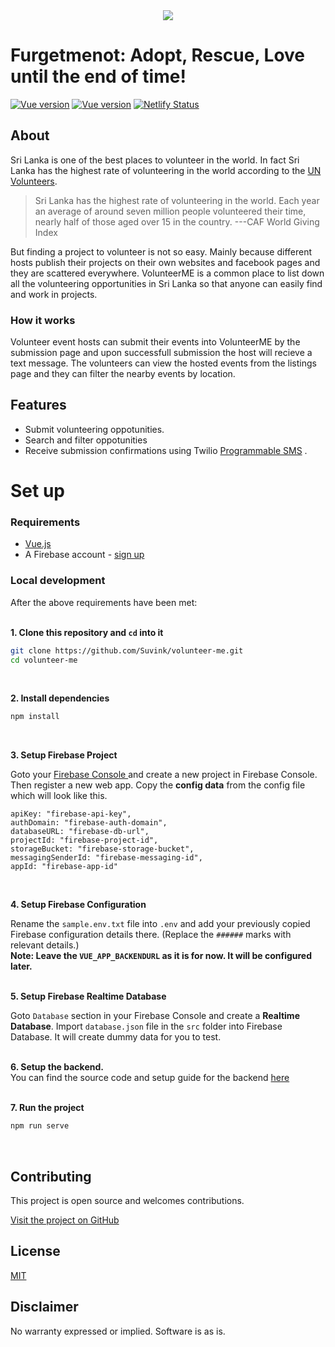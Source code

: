 <a  href="">
<center>
<img src="https://furgetmenot.netlify.app/img/logo-trans.e1698e73.png">
</center>
</a>
 
# Furgetmenot: Adopt, Rescue, Love until the end of time!

[![Vue version](https://img.shields.io/badge/Vue-v2-brightgreen)]()
[![Vue version](https://img.shields.io/badge/Licence-MIT-orange)]()
[![Netlify Status](https://api.netlify.com/api/v1/badges/53a46d7e-6fd6-41a9-89b9-ffef8a157371/deploy-status)](https://app.netlify.com/sites/furgetmenot/deploys)

## About

Sri Lanka is one of the best places to volunteer in the world. In fact Sri Lanka has the highest rate of volunteering in the world according to the <a href="https://www.unv.org/Our-stories/Facilitating-dialogue-volunteerism-and-inclusion-Sri-Lanka">UN Volunteers</a>.

> Sri Lanka has the highest rate of volunteering in the world. Each year
> an average of around seven million people volunteered their time,
> nearly half of those aged over 15 in the country.
> ---CAF World Giving Index


But finding a project to volunteer is not so easy. Mainly because different hosts publish their projects on their own websites and facebook pages and they are scattered everywhere. VolunteerME is a common place to list down all the volunteering opportunities in Sri Lanka so that anyone can easily find and work in projects. 

### How it works

Volunteer event hosts can submit their events into VolunteerME by the submission page and upon successfull submission the host will recieve a text message. The volunteers can view the hosted events from the listings page and they can filter the nearby events by location.


## Features

- Submit volunteering oppotunities.
- Search and filter oppotunities
- Receive submission confirmations using Twilio [Programmable SMS](<[https://www.twilio.com/sms](https://www.twilio.com/sms)>) .


# Set up


### Requirements

- [Vue.js](https://vuejs.org/v2/guide/installation.html)
- A Firebase account - [sign up](https://console.firebase.google.com/)


### Local development

After the above requirements have been met: 
<br><br>

<b>1. Clone this repository and `cd` into it</b>

```bash
git clone https://github.com/Suvink/volunteer-me.git
cd volunteer-me
```
<br>

<b>2. Install dependencies</b>

```bash
npm install
```
<br>

<b>3. Setup Firebase Project</b>

Goto your <a href="">Firebase Console </a>and create a new project in Firebase Console. Then register a new web app.
Copy the **config data** from the config file which will look like this.
```
apiKey: "firebase-api-key",
authDomain: "firebase-auth-domain",
databaseURL: "firebase-db-url",
projectId: "firebase-project-id",
storageBucket: "firebase-storage-bucket",
messagingSenderId: "firebase-messaging-id",
appId: "firebase-app-id"
```
<br>

<b>4. Setup Firebase Configuration</b>

Rename the `sample.env.txt` file into `.env` and add your previously copied Firebase configuration details there. (Replace the `######` marks with relevant details.)
<br>
**Note: Leave the `VUE_APP_BACKENDURL` as it is for now. It will be configured later.**
<br>
<br>

<b>5. Setup Firebase Realtime Database</b>

Goto `Database` section in your Firebase Console and create a **Realtime Database**. Import `database.json` file in the `src` folder into Firebase Database. It will create dummy data for you to test.
<br>
<br>

<b>6. Setup the backend.</b>
<br>
You can find the source code and setup guide for the backend <a href="https://github.com/Suvink/volunteerme-functions">here</a>
<br>
<br>

<b>7. Run the project </b>

```bash
npm run serve
```
<br>



## Contributing

This project is open source and welcomes contributions. 

[Visit the project on GitHub](https://github.com/Suvink/volunteer-me)

## License

[MIT](http://www.opensource.org/licenses/mit-license.html)

## Disclaimer

No warranty expressed or implied. Software is as is.
